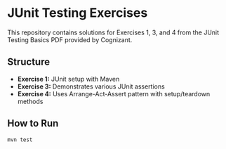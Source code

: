 # JUnit Testing Exercises

This repository contains solutions for Exercises 1, 3, and 4 from the JUnit Testing Basics PDF provided by Cognizant.

## Structure

- **Exercise 1:** JUnit setup with Maven
- **Exercise 3:** Demonstrates various JUnit assertions
- **Exercise 4:** Uses Arrange-Act-Assert pattern with setup/teardown methods

## How to Run

```bash
mvn test
```
